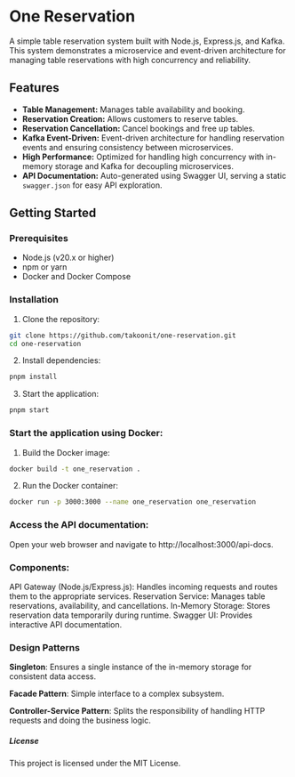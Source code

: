 # One Reservation

A simple table reservation system built with Node.js, Express.js, and Kafka. This system demonstrates a microservice and
event-driven architecture for managing table reservations with high concurrency and reliability.

## Features

- **Table Management:** Manages table availability and booking.
- **Reservation Creation:** Allows customers to reserve tables.
- **Reservation Cancellation:** Cancel bookings and free up tables.
- **Kafka Event-Driven:** Event-driven architecture for handling reservation events and ensuring consistency between
  microservices.
- **High Performance:** Optimized for handling high concurrency with in-memory storage and Kafka for decoupling
  microservices.
- **API Documentation:** Auto-generated using Swagger UI, serving a static `swagger.json` for easy API exploration.

## Getting Started

### Prerequisites

- Node.js (v20.x or higher)
- npm or yarn
- Docker and Docker Compose

### Installation

1. Clone the repository:

```bash
git clone https://github.com/takoonit/one-reservation.git
cd one-reservation
```

2. Install dependencies:

```bash
pnpm install
```

3. Start the application:

```bash
pnpm start
```

### Start the application using Docker:

1. Build the Docker image:

```bash
docker build -t one_reservation .
```

2. Run the Docker container:

```bash
docker run -p 3000:3000 --name one_reservation one_reservation
```

### Access the API documentation:

Open your web browser and navigate to http://localhost:3000/api-docs.

### Components:

API Gateway (Node.js/Express.js): Handles incoming requests and routes them to the appropriate services.
Reservation Service: Manages table reservations, availability, and cancellations.
In-Memory Storage: Stores reservation data temporarily during runtime.
Swagger UI: Provides interactive API documentation.

### Design Patterns

**Singleton**: Ensures a single instance of the in-memory storage for consistent data access.

**Facade Pattern**: Simple interface to a complex subsystem.

**Controller-Service Pattern**: Splits the responsibility of handling HTTP requests and doing the business logic.

##### License

This project is licensed under the MIT License.
